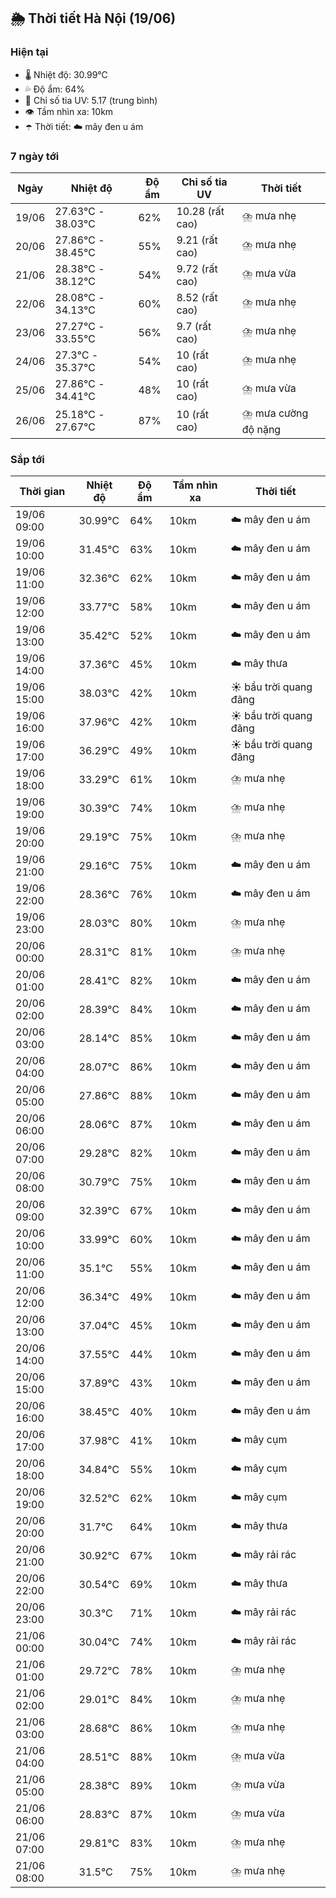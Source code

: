## 🌦️ Thời tiết Hà Nội (19/06)

### Hiện tại

- 🌡️ Nhiệt độ: 30.99℃
- 💦 Độ ẩm: 64%
- 🌟 Chỉ số tia UV: 5.17 (trung bình)
- 👁️ Tầm nhìn xa: 10km
- ☂️ Thời tiết: ☁️ mây đen u ám

### 7 ngày tới

| Ngày | Nhiệt độ | Độ ẩm | Chỉ số tia UV | Thời tiết |
| --- | --- | --- | --- | --- |
| 19/06 | 27.63℃ - 38.03℃ | 62% | 10.28 (rất cao) | ⛈️ mưa nhẹ |
| 20/06 | 27.86℃ - 38.45℃ | 55% | 9.21 (rất cao) | ⛈️ mưa nhẹ |
| 21/06 | 28.38℃ - 38.12℃ | 54% | 9.72 (rất cao) | ⛈️ mưa vừa |
| 22/06 | 28.08℃ - 34.13℃ | 60% | 8.52 (rất cao) | ⛈️ mưa nhẹ |
| 23/06 | 27.27℃ - 33.55℃ | 56% | 9.7 (rất cao) | ⛈️ mưa nhẹ |
| 24/06 | 27.3℃ - 35.37℃ | 54% | 10 (rất cao) | ⛈️ mưa nhẹ |
| 25/06 | 27.86℃ - 34.41℃ | 48% | 10 (rất cao) | ⛈️ mưa vừa |
| 26/06 | 25.18℃ - 27.67℃ | 87% | 10 (rất cao) | ⛈️ mưa cường độ nặng |

### Sắp tới

| Thời gian | Nhiệt độ | Độ ẩm | Tầm nhìn xa | Thời tiết |
| --- | --- | --- | --- | --- |
| 19/06 09:00 | 30.99℃ | 64% | 10km | ☁️ mây đen u ám |
| 19/06 10:00 | 31.45℃ | 63% | 10km | ☁️ mây đen u ám |
| 19/06 11:00 | 32.36℃ | 62% | 10km | ☁️ mây đen u ám |
| 19/06 12:00 | 33.77℃ | 58% | 10km | ☁️ mây đen u ám |
| 19/06 13:00 | 35.42℃ | 52% | 10km | ☁️ mây đen u ám |
| 19/06 14:00 | 37.36℃ | 45% | 10km | ☁️ mây thưa |
| 19/06 15:00 | 38.03℃ | 42% | 10km | ☀️ bầu trời quang đãng |
| 19/06 16:00 | 37.96℃ | 42% | 10km | ☀️ bầu trời quang đãng |
| 19/06 17:00 | 36.29℃ | 49% | 10km | ☀️ bầu trời quang đãng |
| 19/06 18:00 | 33.29℃ | 61% | 10km | ⛈️ mưa nhẹ |
| 19/06 19:00 | 30.39℃ | 74% | 10km | ⛈️ mưa nhẹ |
| 19/06 20:00 | 29.19℃ | 75% | 10km | ⛈️ mưa nhẹ |
| 19/06 21:00 | 29.16℃ | 75% | 10km | ☁️ mây đen u ám |
| 19/06 22:00 | 28.36℃ | 76% | 10km | ☁️ mây đen u ám |
| 19/06 23:00 | 28.03℃ | 80% | 10km | ⛈️ mưa nhẹ |
| 20/06 00:00 | 28.31℃ | 81% | 10km | ⛈️ mưa nhẹ |
| 20/06 01:00 | 28.41℃ | 82% | 10km | ☁️ mây đen u ám |
| 20/06 02:00 | 28.39℃ | 84% | 10km | ☁️ mây đen u ám |
| 20/06 03:00 | 28.14℃ | 85% | 10km | ☁️ mây đen u ám |
| 20/06 04:00 | 28.07℃ | 86% | 10km | ☁️ mây đen u ám |
| 20/06 05:00 | 27.86℃ | 88% | 10km | ☁️ mây đen u ám |
| 20/06 06:00 | 28.06℃ | 87% | 10km | ☁️ mây đen u ám |
| 20/06 07:00 | 29.28℃ | 82% | 10km | ☁️ mây đen u ám |
| 20/06 08:00 | 30.79℃ | 75% | 10km | ☁️ mây đen u ám |
| 20/06 09:00 | 32.39℃ | 67% | 10km | ☁️ mây đen u ám |
| 20/06 10:00 | 33.99℃ | 60% | 10km | ☁️ mây đen u ám |
| 20/06 11:00 | 35.1℃ | 55% | 10km | ☁️ mây đen u ám |
| 20/06 12:00 | 36.34℃ | 49% | 10km | ☁️ mây đen u ám |
| 20/06 13:00 | 37.04℃ | 45% | 10km | ☁️ mây đen u ám |
| 20/06 14:00 | 37.55℃ | 44% | 10km | ☁️ mây đen u ám |
| 20/06 15:00 | 37.89℃ | 43% | 10km | ☁️ mây đen u ám |
| 20/06 16:00 | 38.45℃ | 40% | 10km | ☁️ mây đen u ám |
| 20/06 17:00 | 37.98℃ | 41% | 10km | ☁️ mây cụm |
| 20/06 18:00 | 34.84℃ | 55% | 10km | ☁️ mây cụm |
| 20/06 19:00 | 32.52℃ | 62% | 10km | ☁️ mây cụm |
| 20/06 20:00 | 31.7℃ | 64% | 10km | ☁️ mây thưa |
| 20/06 21:00 | 30.92℃ | 67% | 10km | ☁️ mây rải rác |
| 20/06 22:00 | 30.54℃ | 69% | 10km | ☁️ mây thưa |
| 20/06 23:00 | 30.3℃ | 71% | 10km | ☁️ mây rải rác |
| 21/06 00:00 | 30.04℃ | 74% | 10km | ☁️ mây rải rác |
| 21/06 01:00 | 29.72℃ | 78% | 10km | ⛈️ mưa nhẹ |
| 21/06 02:00 | 29.01℃ | 84% | 10km | ⛈️ mưa nhẹ |
| 21/06 03:00 | 28.68℃ | 86% | 10km | ⛈️ mưa nhẹ |
| 21/06 04:00 | 28.51℃ | 88% | 10km | ⛈️ mưa vừa |
| 21/06 05:00 | 28.38℃ | 89% | 10km | ⛈️ mưa vừa |
| 21/06 06:00 | 28.83℃ | 87% | 10km | ⛈️ mưa vừa |
| 21/06 07:00 | 29.81℃ | 83% | 10km | ⛈️ mưa nhẹ |
| 21/06 08:00 | 31.5℃ | 75% | 10km | ⛈️ mưa nhẹ |
